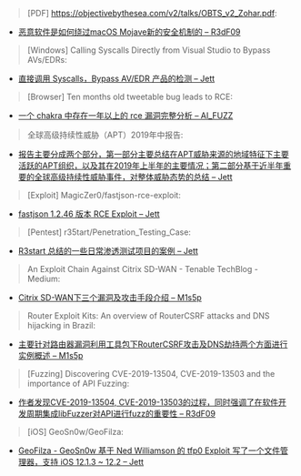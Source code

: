 > [PDF] https://objectivebythesea.com/v2/talks/OBTS_v2_Zohar.pdf: 


* [恶意软件是如何绕过macOS Mojave新的安全机制的 – R3dF09](https://objectivebythesea.com/v2/talks/OBTS_v2_Zohar.pdf)



> [Windows] Calling Syscalls Directly from Visual Studio to Bypass AVs/EDRs: 


* [直接调用 Syscalls，Bypass AV/EDR 产品的检测 – Jett](https://ired.team/offensive-security/defense-evasion/using-syscalls-directly-from-visual-studio-to-bypass-avs-edrs)



> [Browser] Ten months old tweetable bug leads to RCE: 


* [一个 chakra 中存在一年以上的 rce 漏洞完整分析 – AI_FUZZ](https://phoenhex.re/2019-07-10/ten-months-old-bug)



> 全球高级持续性威胁（APT）2019年中报告: 


* [报告主要分成两个部分，第一部分主要总结在APT威胁来源的地域特征下主要活跃的APT组织，以及其在2019年上半年的主要情况；第二部分基于近半年重要的全球高级持续性威胁事件，对整体威胁态势的总结 – Jett](https://www.freebuf.com/articles/system/207605.html)



> [Exploit] MagicZer0/fastjson-rce-exploit: 


* [fastjson 1.2.46 版本 RCE Exploit – Jett](https://github.com/MagicZer0/fastjson-rce-exploit)



> [Pentest] r35tart/Penetration_Testing_Case: 


* [R3start 总结的一些日常渗透测试项目的案例 – Jett](https://github.com/r35tart/Penetration_Testing_Case)



> An Exploit Chain Against Citrix SD-WAN - Tenable TechBlog - Medium: 


* [Citrix SD-WAN下三个漏洞及攻击手段介绍 – M1s5p](https://medium.com/tenable-techblog/an-exploit-chain-against-citrix-sd-wan-709db08fb4ac)



> Router Exploit Kits: An overview of RouterCSRF attacks and DNS hijacking in Brazil: 


* [主要针对路由器漏洞利用工具包下RouterCSRF攻击及DNS劫持两个方面进行实例概述 – M1s5p](https://decoded.avast.io/threatintel/router-exploit-kits-an-overview-of-routercsrf-attacks-and-dns-hijacking-in-brazil/)



> [Fuzzing] Discovering CVE-2019-13504, CVE-2019-13503 and the importance of API Fuzzing: 


* [作者发现CVE-2019-13504, CVE-2019-13503的过程，同时强调了在软件开发周期集成libFuzzer对API进行fuzz的重要性 – R3dF09](https://fuzzit.dev/2019/07/11/discovering-cve-2019-13504-cve-2019-13503-and-the-importance-of-api-fuzzing/)



> [iOS] GeoSn0w/GeoFilza: 


* [GeoFilza - GeoSn0w 基于 Ned Williamson 的 tfp0 Exploit 写了一个文件管理器，支持 iOS 12.1.3 ~ 12.2 – Jett](https://github.com/GeoSn0w/GeoFilza//)